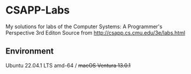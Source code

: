 # CSAPP-Labs
My solutions for labs of the Computer Systems: A Programmer's Perspective 3rd Editon
Source from http://csapp.cs.cmu.edu/3e/labs.html
## Environment
Ubuntu 22.04.1 LTS amd-64 /
~~macOS Ventura 13.0.1~~
